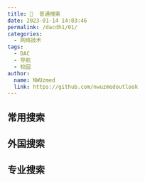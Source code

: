 ```yaml
---
title: 🔎  普通搜索
date: 2023-01-14 14:03:46
permalink: /dacdh1/01/
categories: 
  - 网络技术
tags: 
  - DAC
  - 导航
  - 校园
author: 
  name: NWUzmed
  link: https://github.com/nwuzmedoutlook
---
```


## 常用搜索
<ClientOnly>
  <Card :cardData="cardData0" :cardListSize=4 carTitlColor="#000" carHoverColor="#000" />
</ClientOnly>

## 外国搜索
<ClientOnly>
  <Card :cardData="cardData1" :cardListSize=4 carTitlColor="#000" carHoverColor="#000" />
</ClientOnly>

## 专业搜索
<ClientOnly>
  <Card :cardData="cardData2" :cardListSize=4 carTitlColor="#000" carHoverColor="#000" />
</ClientOnly>

<script>
export default {
  data() {
    return {
      cardData0: [
        {
          id: "0",
          cardSrc: "http://www.baidu.com/",
          cardName: "百度",
          cardContent:
            "全球最大的中文搜索",
        },
{cardSrc: "https://www.egouz.com/search/", cardImgSrc: "https://api.xinac.net/icon/?url=https://www.egouz.com/search/", cardName: "eGouz", cardContent: "国内、国外搜索引擎网址导航",},
{cardSrc: "https://search.chongbuluo.com/", cardImgSrc: "https://api.xinac.net/icon/?url=https://search.chongbuluo.com/", cardName: "虫部落·快搜", cardContent: "搜索快人一步",},
{cardSrc: "https://search.guidebook.top/", cardImgSrc: "https://api.xinac.net/icon/?url=https://search.guidebook.top/", cardName: "Guidebook搜索", cardContent: "让搜索更高效！",},
{cardSrc: "http://so.cnzzla.com/", cardImgSrc: "https://api.xinac.net/icon/?url=http://so.cnzzla.com/", cardName: "站长啦全能搜", cardContent: "百度谷歌一起搜 - 搜索引擎大全!各大搜索引擎一键搜索!",},
{cardSrc: "http://sou.xxmd.com/", cardImgSrc: "https://api.xinac.net/icon/?url=http://sou.xxmd.com/", cardName: "专业聚合搜索引擎平台", cardContent: "支持多窗口同时操作！",},
{cardSrc: "http://www.zhoublog.cn/", cardImgSrc: "https://api.xinac.net/icon/?url=http://www.zhoublog.cn/", cardName: "搜索引擎大全", cardContent: "国外搜索引擎大全与中文搜索引擎大全的权威收集",},
{cardSrc: "https://www.hedasudi.com/", cardImgSrc: "https://api.xinac.net/icon/?url=https://www.hedasudi.com/", cardName: "搜索引擎大全", cardContent: "bt搜索大全 图片搜索大全 国外搜索大全 小说搜索大全 电影搜索大全 购物搜索大全 其它搜索引擎",},
{cardSrc: "https://cn.bing.com/", cardImgSrc: "https://api.xinac.net/icon/?url=https://cn.bing.com/", cardName: "必应", cardContent: "国际领先的搜索引擎",},
{cardSrc: "https://www.sogou.com/", cardImgSrc: "https://api.xinac.net/icon/?url=https://www.sogou.com/", cardName: "搜狗", cardContent: "全球第三代互动式搜索引擎",},
{cardSrc: "https://www.wuzhuiso.com/", cardImgSrc: "https://api.xinac.net/icon/?url=https://www.wuzhuiso.com/", cardName: "无追搜索", cardContent: "开启不被追踪的隐私保护搜索",},
{cardSrc: "https://www.ecosia.org/", cardImgSrc: "https://api.xinac.net/icon/?url=https://www.ecosia.org/", cardName: "Ecosia", cardContent: "the search engine that plants trees",},
{cardSrc: "https://search.ahau.cf/", cardImgSrc: "https://api.xinac.net/icon/?url=https://search.ahau.cf/", cardName: "Wikipedia", cardContent: "维基百科",},
{cardSrc: "https://www.google-fix.com/", cardImgSrc: "https://api.xinac.net/icon/?url=https://www.google-fix.com/", cardName: "Google", cardContent: "镜像之一",},
{cardSrc: "https://www.so.com/", cardImgSrc: "https://api.xinac.net/icon/?url=https://www.so.com/", cardName: "360", cardContent: "安全、精准、可信赖的新一代搜索引擎",},
{cardSrc: "http://www.lsdhss.com/", cardImgSrc: "https://api.xinac.net/icon/?url=http://www.lsdhss.com/", cardName: "猎手导航搜索", cardContent: "史上最强大的资源搜索引擎",},
{cardSrc: "https://quark.sm.cn/", cardImgSrc: "https://api.xinac.net/icon/?url=https://quark.sm.cn/", cardName: "神马", cardContent: "专注于移动互联网的搜索引擎",},
{cardSrc: "https://github.com/", cardImgSrc: "https://api.xinac.net/icon/?url=https://github.com/", cardName: "GitHub", cardContent: "轻易地找到海量的开源代码",},
{cardSrc: "https://www.csdn.net/", cardImgSrc: "https://api.xinac.net/icon/?url=https://www.csdn.net/", cardName: "CSDN", cardContent: "原创博客、精品问答、职业培训、技术论坛、资源下载等",},
{cardSrc: "https://onelive.fuyeor.com/", cardImgSrc: "https://api.xinac.net/icon/?url=https://onelive.fuyeor.com/", cardName: "OneLive搜索", cardContent: "发现不一样的精彩 · Fuyeor OneLive Search",},
{cardSrc: "https://www.sanzhima.com/", cardImgSrc: "https://api.xinac.net/icon/?url=https://www.sanzhima.com/", cardName: "Sanzhima", cardContent: "google.com hot keyword search information",},
{cardSrc: "https://scholar.niostack.com/", cardImgSrc: "https://api.xinac.net/icon/?url=https://scholar.niostack.com/", cardName: "NIOSTACK", cardContent: "谷歌搜索镜像_Google镜像站",},
{cardSrc: "https://www.mbalib.com/", cardImgSrc: "https://api.xinac.net/icon/?url=https://www.mbalib.com/", cardName: "MBA智库", cardContent: "管理者专业学习成长平台",},
{cardSrc: "https://www.dogedoge.com/", cardImgSrc: "https://api.xinac.net/icon/?url=https://www.dogedoge.com/", cardName: "多吉", cardContent: "DogeDoge检索，不追踪，不误导。",},
{cardSrc: "https://so.toutiao.com/", cardImgSrc: "https://api.xinac.net/icon/?url=https://so.toutiao.com/", cardName: "头条", cardContent: "不只是搜新闻",},
{cardSrc: "https://chi.jinzhao.wiki/wiki/", cardImgSrc: "https://api.xinac.net/icon/?url=https://chi.jinzhao.wiki/wiki/", cardName: "维基百科1", cardContent: "自由的百科全书",},
{cardSrc: "https://zh.wikipedia.iwiki.eu.org/", cardImgSrc: "https://api.xinac.net/icon/?url=https://zh.wikipedia.iwiki.eu.org/", cardName: "维基百科2", cardContent: "自由的百科全书",},
{cardSrc: "http://www.eryi.org/", cardImgSrc: "https://api.xinac.net/icon/?url=http://www.eryi.org/", cardName: "搜索引擎网站大全", cardContent: "全球搜索引擎大全",},
{cardSrc: "https://www.gobaidugle.com/", cardImgSrc: "https://api.xinac.net/icon/?url=https://www.gobaidugle.com/", cardName: "联合", cardContent: "多搜多重对比聚合联合搜索引擎",},
{cardSrc: "https://search.qinggl.com/", cardImgSrc: "https://api.xinac.net/icon/?url=https://search.qinggl.com/", cardName: "轻略搜索", cardContent: "垂直搜索引擎大全 - 聚合搜索",},
{cardSrc: "https://mijisou.com/", cardImgSrc: "https://api.xinac.net/icon/?url=https://mijisou.com/", cardName: "密迹", cardContent: "一个不追踪你的搜索引擎",},
{cardSrc: "http://www.chinaso.com/", cardImgSrc: "https://api.xinac.net/icon/?url=http://www.chinaso.com/", cardName: "中国搜索", cardContent: "国家权威搜索引擎",},
{cardSrc: "http://www.sssoou.com/", cardImgSrc: "https://api.xinac.net/icon/?url=http://www.sssoou.com/", cardName: "telegram", cardContent: "可以搜索电影、网盘、教程等资源",},
{cardSrc: "https://www.xiaoso.net/", cardImgSrc: "https://api.xinac.net/icon/?url=https://www.xiaoso.net/", cardName: "小不点搜索", cardContent: "正版资源搜索引擎 - 好资源一网打尽",},
{cardSrc: "https://yandex.com/", cardImgSrc: "https://api.xinac.net/icon/?url=https://yandex.com/", cardName: "Yandex", cardContent: "俄罗斯最大搜索引擎",},
{cardSrc: "https://www.naver.com/", cardImgSrc: "https://api.xinac.net/icon/?url=https://www.naver.com/", cardName: "NAVER", cardContent: "韩国搜索引擎",},
{cardSrc: "https://www.ask.jp/", cardImgSrc: "https://api.xinac.net/icon/?url=https://www.ask.jp/", cardName: "Ask日本", cardContent: "どうぞおたずねください",},
{cardSrc: "https://www.search.ask.com/", cardImgSrc: "https://api.xinac.net/icon/?url=https://www.search.ask.com/", cardName: "Ask.com", cardContent: "支持自然提问的搜索引擎",},
{cardSrc: "https://smp-search.fresheye.com/", cardImgSrc: "https://api.xinac.net/icon/?url=https://smp-search.fresheye.com/", cardName: "ウェブ検索", cardContent: "日本Fresheye搜索引擎",},
{cardSrc: "https://duckduckgo.com/", cardImgSrc: "https://api.xinac.net/icon/?url=https://duckduckgo.com/", cardName: "DuckDuckGo", cardContent: "隐私保护，化繁为简。",},
{cardSrc: "https://www.aol.com/", cardImgSrc: "https://api.xinac.net/icon/?url=https://www.aol.com/", cardName: "AOL", cardContent: "美国在线旗下搜索引擎网站",},
{cardSrc: "https://www.webcrawler.com/", cardImgSrc: "https://api.xinac.net/icon/?url=https://www.webcrawler.com/", cardName: "WebCrawler Search", cardContent: "网络爬虫搜索",},
{cardSrc: "https://lookao.com/", cardImgSrc: "https://api.xinac.net/icon/?url=https://lookao.com/", cardName: "Lookao", cardContent: "本来无一物，何处惹尘埃。",},
{cardSrc: "https://www.yongzin.com/", cardImgSrc: "https://api.xinac.net/icon/?url=https://www.yongzin.com/", cardName: "ཡོངས་འཛིན་འཚོལ་བཤེར།", cardContent: "YongZin云藏|藏文搜索引擎",},
{cardSrc: "http://www.sowang.com/link.htm", cardImgSrc: "https://api.xinac.net/icon/?url=http://www.sowang.com/link.htm", cardName: "搜网", cardContent: "中文搜索引擎指南网",},
{cardSrc: "https://magi.com/", cardImgSrc: "https://api.xinac.net/icon/?url=https://magi.com/", cardName: "Magi", cardContent: "用AI梳理互联网的知识引擎",},
{cardSrc: "https://www.qwant.com/", cardImgSrc: "https://api.xinac.net/icon/?url=https://www.qwant.com/", cardName: "Qwant", cardContent: "尊重您隐私的搜索引擎",},
{cardSrc: "http://www.sopdf.com/", cardImgSrc: "https://api.xinac.net/icon/?url=http://www.sopdf.com/", cardName: "soPDF", cardContent: "PDF Search Engine",},
{cardSrc: "https://www.vsti.cn/", cardImgSrc: "https://api.xinac.net/icon/?url=https://www.vsti.cn/", cardName: "音源网", cardContent: "专业的音源搜索引擎",},
{cardSrc: "https://www.itslaw.com/home", cardImgSrc: "https://api.xinac.net/icon/?url=https://www.itslaw.com/home", cardName: "无讼案例", cardContent: "随时随地快速检索案例法规",},
{cardSrc: "https://goobe.io/", cardImgSrc: "https://api.xinac.net/icon/?url=https://goobe.io/", cardName: "Goobe", cardContent: "为程序员服务的互联网搜索引擎",},
{cardSrc: "https://1024ss.com/", cardImgSrc: "https://api.xinac.net/icon/?url=https://1024ss.com/", cardName: "1024搜索", cardContent: "程序员专用搜索引擎!",},
{cardSrc: "https://s.geekbang.org/", cardImgSrc: "https://api.xinac.net/icon/?url=https://s.geekbang.org/", cardName: "极客搜索", cardContent: "针对极客邦科技的全站内容资源的轻量搜索引擎",},
{cardSrc: "https://www.similarsitesearch.com/cn/", cardImgSrc: "https://api.xinac.net/icon/?url=https://www.similarsitesearch.com/cn/", cardName: "SimilarSiteSearch", cardContent: "寻找相似网站的最好工具",},
{cardSrc: "https://jikipedia.com/", cardImgSrc: "https://api.xinac.net/icon/?url=https://jikipedia.com/", cardName: "小鸡词典", cardContent: "查网络流行语，就上小鸡词典",},
{cardSrc: "https://h.bkzx.cn/", cardImgSrc: "https://api.xinac.net/icon/?url=https://h.bkzx.cn/", cardName: "中国大百科全书数据库", cardContent: "中国大百科全书数据库",},
      ],
      cardData1: [ 

      ],
      cardData2: [ 
        
      ],
    };
  },
};
</script>
